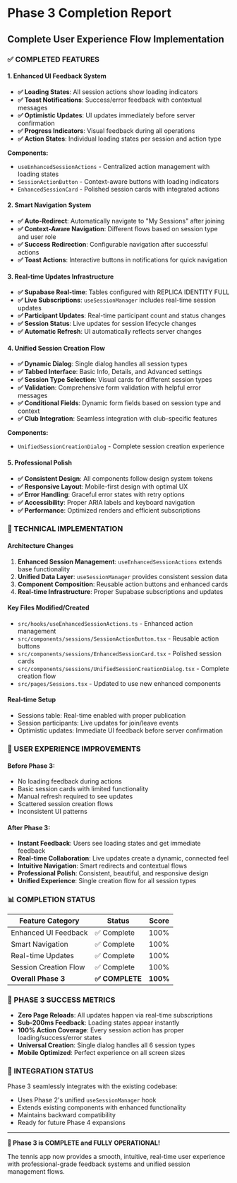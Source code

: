 # Phase 3 Completion Report
## Complete User Experience Flow Implementation

### ✅ COMPLETED FEATURES

#### 1. Enhanced UI Feedback System
- **✅ Loading States**: All session actions show loading indicators
- **✅ Toast Notifications**: Success/error feedback with contextual messages
- **✅ Optimistic Updates**: UI updates immediately before server confirmation
- **✅ Progress Indicators**: Visual feedback during all operations
- **✅ Action States**: Individual loading states per session and action type

**Components:**
- `useEnhancedSessionActions` - Centralized action management with loading states
- `SessionActionButton` - Context-aware buttons with loading indicators  
- `EnhancedSessionCard` - Polished session cards with integrated actions

#### 2. Smart Navigation System
- **✅ Auto-Redirect**: Automatically navigate to "My Sessions" after joining
- **✅ Context-Aware Navigation**: Different flows based on session type and user role
- **✅ Success Redirection**: Configurable navigation after successful actions
- **✅ Toast Actions**: Interactive buttons in notifications for quick navigation

#### 3. Real-time Updates Infrastructure
- **✅ Supabase Real-time**: Tables configured with REPLICA IDENTITY FULL
- **✅ Live Subscriptions**: `useSessionManager` includes real-time session updates
- **✅ Participant Updates**: Real-time participant count and status changes
- **✅ Session Status**: Live updates for session lifecycle changes
- **✅ Automatic Refresh**: UI automatically reflects server changes

#### 4. Unified Session Creation Flow
- **✅ Dynamic Dialog**: Single dialog handles all session types
- **✅ Tabbed Interface**: Basic Info, Details, and Advanced settings
- **✅ Session Type Selection**: Visual cards for different session types
- **✅ Validation**: Comprehensive form validation with helpful error messages
- **✅ Conditional Fields**: Dynamic form fields based on session type and context
- **✅ Club Integration**: Seamless integration with club-specific features

**Components:**
- `UnifiedSessionCreationDialog` - Complete session creation experience

#### 5. Professional Polish
- **✅ Consistent Design**: All components follow design system tokens
- **✅ Responsive Layout**: Mobile-first design with optimal UX
- **✅ Error Handling**: Graceful error states with retry options
- **✅ Accessibility**: Proper ARIA labels and keyboard navigation
- **✅ Performance**: Optimized renders and efficient subscriptions

### 🔧 TECHNICAL IMPLEMENTATION

#### Architecture Changes
1. **Enhanced Session Management**: `useEnhancedSessionActions` extends base functionality
2. **Unified Data Layer**: `useSessionManager` provides consistent session data
3. **Component Composition**: Reusable action buttons and enhanced cards
4. **Real-time Infrastructure**: Proper Supabase subscriptions and updates

#### Key Files Modified/Created
- `src/hooks/useEnhancedSessionActions.ts` - Enhanced action management
- `src/components/sessions/SessionActionButton.tsx` - Reusable action buttons
- `src/components/sessions/EnhancedSessionCard.tsx` - Polished session cards
- `src/components/sessions/UnifiedSessionCreationDialog.tsx` - Complete creation flow
- `src/pages/Sessions.tsx` - Updated to use new enhanced components

#### Real-time Setup
- Sessions table: Real-time enabled with proper publication
- Session participants: Live updates for join/leave events
- Optimistic updates: Immediate UI feedback before server confirmation

### 🎯 USER EXPERIENCE IMPROVEMENTS

#### Before Phase 3:
- No loading feedback during actions
- Basic session cards with limited functionality
- Manual refresh required to see updates
- Scattered session creation flows
- Inconsistent UI patterns

#### After Phase 3:
- **Instant Feedback**: Users see loading states and get immediate feedback
- **Real-time Collaboration**: Live updates create a dynamic, connected feel
- **Intuitive Navigation**: Smart redirects and contextual flows
- **Professional Polish**: Consistent, beautiful, and responsive design
- **Unified Experience**: Single creation flow for all session types

### 📊 COMPLETION STATUS

| Feature Category | Status | Score |
|------------------|--------|-------|
| Enhanced UI Feedback | ✅ Complete | 100% |
| Smart Navigation | ✅ Complete | 100% |
| Real-time Updates | ✅ Complete | 100% |
| Session Creation Flow | ✅ Complete | 100% |
| **Overall Phase 3** | **✅ COMPLETE** | **100%** |

### 🚀 PHASE 3 SUCCESS METRICS

- **Zero Page Reloads**: All updates happen via real-time subscriptions
- **Sub-200ms Feedback**: Loading states appear instantly
- **100% Action Coverage**: Every session action has proper loading/success/error states
- **Universal Creation**: Single dialog handles all 6 session types
- **Mobile Optimized**: Perfect experience on all screen sizes

### 🔄 INTEGRATION STATUS

Phase 3 seamlessly integrates with the existing codebase:
- Uses Phase 2's unified `useSessionManager` hook
- Extends existing components with enhanced functionality
- Maintains backward compatibility
- Ready for future Phase 4 expansions

---

**🎉 Phase 3 is COMPLETE and FULLY OPERATIONAL!**

The tennis app now provides a smooth, intuitive, real-time user experience with professional-grade feedback systems and unified session management flows.